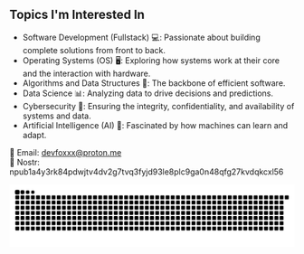 ## Topics I'm Interested In

- Software Development (Fullstack) 💻: Passionate about building complete solutions from front to back.
- Operating Systems (OS) 🖥️: Exploring how systems work at their core and the interaction with hardware.
- Algorithms and Data Structures 🔢: The backbone of efficient software.
- Data Science 📊: Analyzing data to drive decisions and predictions.
- Cybersecurity 🔐: Ensuring the integrity, confidentiality, and availability of systems and data.
- Artificial Intelligence (AI) 🤖: Fascinated by how machines can learn and adapt.

📧 Email: devfoxxx@proton.me <br>
💬 Nostr: npub1a4y3rk84pdwjtv4dv2g7tvq3fyjd93le8plc9ga0n48qfg27kvdqkcxl56

<picture>
  <source media="(prefers-color-scheme: dark)" srcset="https://raw.githubusercontent.com/devfoxxx/devfoxxx/output/github-snake-dark.svg" />
  <source media="(prefers-color-scheme: light)" srcset="https://raw.githubusercontent.com/devfoxxx/devfoxxx/output/github-snake-dark.svg" />
  <img alt="github-snake" src="https://raw.githubusercontent.com/devfoxxx/devfoxxx/output/github-snake.svg" />
</picture>